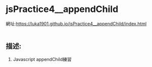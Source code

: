 # jsPractice4__appendChild
網址:https://luka1901.github.io/jsPractice4__appendChild/index.html<br/>
<br />
## 描述:
1. Javascript appendChild練習 <br />

